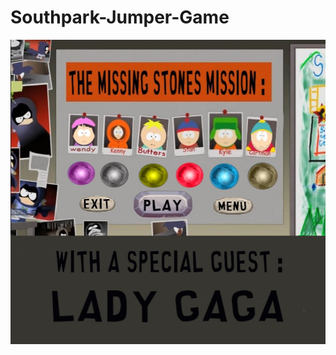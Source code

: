 # Southpark-Jumper-Game
<img src="https://raw.githubusercontent.com/Rosiee7/Southpark-Jumper-Game/main/Home.jpg"/>

